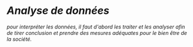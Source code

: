 # *Analyse de données*
*pour interpréter les données, il faut d'abord les traiter et les analyser afin de tirer conclusion et prendre des mesures adéquates pour le bien être de la société.* 
